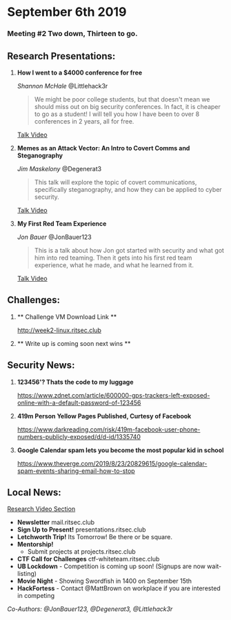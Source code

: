 # September 6th 2019
### Meeting #2 Two down, Thirteen to go.
## Research Presentations:
1. **How I went to a $4000 conference for free**
   
    *Shannon McHale* @Littlehack3r
   
    > We might be poor college students, but that doesn't mean we should miss out on big security conferences. In fact, it is cheaper to go as a student! I will tell you how I have been to over 8 conferences in 2 years, all for free.

    [Talk Video](https://www.youtube.com/watch?v=L0L4itCyG4E)

2. **Memes as an Attack Vector: An Intro to Covert Comms and Steganography**
   
    *Jim Maskelony* @Degenerat3
   
    > This talk will explore the topic of covert communications, specifically steganography, and how they can be applied to cyber security.

    [Talk Video](https://www.youtube.com/watch?v=iKUQROblTxo)

3. **My First Red Team Experience**
   
    *Jon Bauer* @JonBauer123
   
    > This is a talk about how Jon got started with security and what got him into red teaming. Then it gets into his first red team experience, what he made, and what he learned from it.

    [Talk Video](https://www.youtube.com/watch?v=n35IguN-ZxQ)

## Challenges:
1. ** Challenge VM Download Link **
   
   http://week2-linux.ritsec.club
 
 2. ** Write up is coming soon next wins ** 
 


## Security News:
1. **123456'? Thats the code to my luggage**
   
   https://www.zdnet.com/article/600000-gps-trackers-left-exposed-online-with-a-default-password-of-123456

2. **419m Person Yellow Pages Published, Curtesy of Facebook**
   
    https://www.darkreading.com/risk/419m-facebook-user-phone-numbers-publicly-exposed/d/d-id/1335740

3. **Google Calendar spam lets you become the most popular kid in school**
   
    https://www.theverge.com/2019/8/23/20829615/google-calendar-spam-events-sharing-email-how-to-stop

## Local News:
[Research Video Section](https://www.youtube.com/watch?v=5gK7G8tV5ec)
- **Newsletter** mail.ritsec.club
- **Sign Up to Present!** presentations.ritsec.club
- **Letchworth Trip!**  Its Tomorrow! Be there or be square.
- **Mentorship!**
  - Submit projects at projects.ritsec.club
- **CTF Call for Challenges** ctf-whiteteam.ritsec.club
- **UB Lockdown** - Competition is coming up soon! (Signups are now wait-listing)
- **Movie Night** - Showing Swordfish in 1400 on September 15th
- **HackFortess** - Contact @MattBrown on workplace if you are interested in competing

*Co-Authors: @JonBauer123, @Degenerat3, @Littlehack3r*
